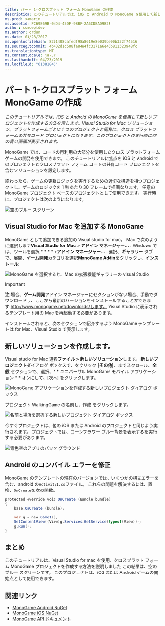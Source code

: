 ```yaml
---
title: パート 1-クロスプラット フォーム MonoGame の作成
description: このチュートリアルでは、iOS と Android の MonoGame を使用して新しいプロジェクトを作成する方法を示します。 Visual Studio for Mac ソリューション、プラットフォームごとに 1 つのプロジェクトと同様に、クロス プラットフォームの共有コード プロジェクトになります。 このプロジェクトの実行時に空の青い画面が表示されます。
ms.prod: xamarin
ms.assetid: FC69E69B-04D4-45DF-9BBF-2A6CDEAD9B2F
author: conceptdev
ms.author: crdun
ms.date: 03/28/2017
ms.openlocfilehash: 82b1408cafedf98a8619e8e039ba00b332f74516
ms.sourcegitcommit: 4b402d1c508fa84e4fc3171a6e43b811323948fc
ms.translationtype: MT
ms.contentlocale: ja-JP
ms.lasthandoff: 04/23/2019
ms.locfileid: "61381843"
---
```

# <a name="part-1--creating-a-cross-platform-monogame"></a>パート 1-クロスプラット フォーム MonoGame の作成

_このチュートリアルでは、iOS と Android の MonoGame を使用して新しいプロジェクトを作成する方法を示します。Visual Studio for Mac ソリューション、プラットフォームごとに 1 つのプロジェクトと同様に、クロス プラットフォームの共有コード プロジェクトになります。このプロジェクトの実行時に空の青い画面が表示されます。_

MonoGame では、コードの再利用の大部分を使用したクロス プラットフォーム ゲームの開発を使用できます。 このチュートリアルに焦点を iOS と Android でのプロジェクトとクロスプラット フォーム コードの共有コード プロジェクトを含むソリューションを設定します。

終わったら、ゲームの更新ロジックを実行するための適切な構造を持つプロジェクトし、ゲームのロジックを 1 秒あたり 30 フレームで描画なります。 任意の MonoGame プロジェクト ベースのプロジェクトとして使用できます。 実行時に、プロジェクトは次のようになります。

![空のブルー スクリーン](part1-images/image1.png)

## <a name="adding-monogame-to-visual-studio-for-mac"></a>Visual Studio for Mac を追加する MonoGame

MonoGame として追加できる追加の Visual studio for mac。 Mac で次のように選択します**Visual Studio for Mac** > **アドイン マネージャー...** . Windows では、ツールを選択 * * * * >**アドイン マネージャー...** . 選択、**ギャラリー** タブで、展開、**ゲーム開発**カテゴリを選択**MonoGame Addin**をクリックし、**インストール**:

![MonoGame を選択すると、Mac の拡張機能ギャラリーの visual Studio](part1-images/image2.png)

> [!IMPORTANT]
> **注**:場合、**ゲーム開発**アドイン マネージャーにセクションがない場合、手動でダウンロードし、ここから最新のバージョンをインストールすることができます:http://www.monogame.net/downloads/します。 Visual Studio に表示されるテンプレート用の Mac を再起動する必要があります。

インストールされると、次のセクションで紹介するよう MonoGame テンプレートは for Mac、Visual Studio で表示します。

## <a name="creating-a-new-solution"></a>新しいソリューションを作成します。

Visual studio for Mac 選択**ファイル > 新しいソリューション**します。 **新しいプロジェクト**ダイアログ ボックスで、をクリック **[その他]**、までスクロール、**全般** セクションで、選択、* * ユニバーサル MonoGame モバイル アプリケーション * * オンにして、[次へ] をクリックします。

![MonoGame アプリケーションを作成する新しいプロジェクト ダイアログ ボックス](part1-images/image3.png)

プロジェクト WalkingGame の名前し、作成 をクリックします。

![名前と場所を選択する新しいプロジェクト ダイアログ ボックス](part1-images/image4.png)

今すぐプロジェクトは、他の iOS または Android のプロジェクトと同じよう実行されます。 プロジェクトでは、コーンフラワー ブルー背景を表示するを実行する必要があります。

![青色空のアプリのバック グラウンド](part1-images/image5.png)

## <a name="fixing-android-compile-errors"></a>Android のコンパイル エラーを修正

MonoGame のテンプレートの現在のバージョンでは、いくつかの構文エラーを含む、android の`Activity1.cs`ファイル。 これらの問題を解決するには、置換、`OnCreate`を次の関数。

```csharp
protected override void OnCreate (Bundle bundle)
{
    base.OnCreate (bundle);

    var g = new Game1();
    SetContentView((View)g.Services.GetService(typeof(View)));
    g.Run();
}
```

## <a name="summary"></a>まとめ

このチュートリアルは、Visual Studio for mac を使用、クロスプラット フォーム MonoGame プロジェクトを作成する方法を説明しました この結果は、空のブルー スクリーンです。 このプロジェクトは、iOS または Android ゲームの開始点として使用できます。

## <a name="related-links"></a>関連リンク

- [MonoGame Android NuGet](https://www.nuget.org/packages/MonoGame.Framework.Android/)
- [MonoGame iOS NuGet](https://www.nuget.org/packages/MonoGame.Framework.iOS/)
- [MonoGame API ドキュメント](http://www.monogame.net/documentation/?page=main)
